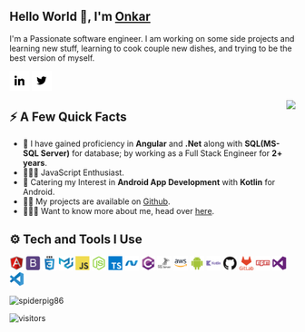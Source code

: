 

<!--
**onkarnirhali/onkarnirhali** is a ✨ _special_ ✨ repository because its `README.md` (this file) appears on your GitHub profile.

Here are some ideas to get you started:

- 🔭 I’m currently working on ...
- 🌱 I’m currently learning ...
- 👯 I’m looking to collaborate on ...
- 🤔 I’m looking for help with ...
- 💬 Ask me about ...
- 📫 How to reach me: ...
- 😄 Pronouns: ...
- ⚡ Fun fact: ...
-->

<h2>Hello World 👋, I'm <a href="https://onkardev.netlify.app/">Onkar</a></h2>
<p>I'm a Passionate software engineer. I am working on some side projects and learning new stuff, learning to cook couple new dishes, and trying to be the best version of myself.</p>
<p>
<a href="https://www.linkedin.com/in/onkar-nirhali-4867a2141/"><img style="font-color:blue" alt="linkedIn" src="https://raw.githubusercontent.com/Financial-Times/social-images/master/src/linkedin.svg"width="35" height="35"></a>
<a href="https://twitter.com/heyoncar"><img alt="twitter" src="https://raw.githubusercontent.com/Financial-Times/social-images/master/src/twitter.svg"width="35" height="35"></a>
</p>
<p>
</p>
<img align="right" src="https://media.giphy.com/media/ZVik7pBtu9dNS/giphy.gif" />
<h2>⚡️ A Few Quick Facts</h2>
<ul>
<li>💼 I have gained proficiency in <strong>Angular</strong> and <strong>.Net</strong> along with <strong>SQL(MS-SQL Server)</strong> for database; by working as a Full Stack Engineer for <strong>2+ years</strong>.</li>
<li>👨🏻‍💻 JavaScript Enthusiast.</li>
<li>🧐 Catering my Interest in <strong>Android App Development</strong> with <strong>Kotlin</strong> for Android.</li>
<li>👨‍💻 My projects are available on <a href="https://github.com/onkarnirhali">Github</a>.</li>
<li>🙋🏻‍♂️ Want to know more about me, head over <a href="https://onkardev.netlify.app/">here</a>.</li>

</ul>
<h2> ⚙️ Tech and Tools I Use</h2>
<p align="left">
<img src="https://raw.githubusercontent.com/devicons/devicon/master/icons/angularjs/angularjs-original.svg" alt="angular" width="25" height="25" />
<img src="https://raw.githubusercontent.com/devicons/devicon/master/icons/bootstrap/bootstrap-plain.svg" alt="bootstrap" width="25" height="25" />
<img src="https://raw.githubusercontent.com/devicons/devicon/master/icons/css3/css3-original-wordmark.svg" alt="css3" width="25" height="25" />
<img src="https://raw.githubusercontent.com/devicons/devicon/master/icons/materialui/materialui-original.svg" alt="material-ui" width="25" height="25" />
<img src="https://raw.githubusercontent.com/devicons/devicon/master/icons/javascript/javascript-original.svg" alt="javascript" width="25" height="25" />
<img src="https://raw.githubusercontent.com/devicons/devicon/master/icons/nodejs/nodejs-original.svg" alt="nodeJS" width="25" height="25" />
<img src="https://raw.githubusercontent.com/devicons/devicon/master/icons/typescript/typescript-original.svg" alt="typescript" width="25" height="25" />
<img src="https://raw.githubusercontent.com/devicons/devicon/master/icons/dot-net/dot-net-original.svg" alt=".NET" width="25" height="25" />
<img src="https://raw.githubusercontent.com/devicons/devicon/master/icons/csharp/csharp-original.svg" alt="cSharp" width="25" height="25" />
<img src="https://raw.githubusercontent.com/devicons/devicon/master/icons/microsoftsqlserver/microsoftsqlserver-plain-wordmark.svg" alt="MS-SQlServer" width="25" height="25" />
<img src="https://raw.githubusercontent.com/github/explore/80688e429a7d4ef2fca1e82350fe8e3517d3494d/topics/aws/aws.png" alt="aws" width="25" height="25" />
<img src="https://raw.githubusercontent.com/devicons/devicon/master/icons/android/android-original.svg" alt="android" width="25" height="25" />
<img src="https://raw.githubusercontent.com/devicons/devicon/master/icons/kotlin/kotlin-plain-wordmark.svg" alt="kotlin" width="25" height="25" />
<img src="https://raw.githubusercontent.com/devicons/devicon/master/icons/github/github-original.svg" alt="github" width="25" height="25" />
<img src="https://raw.githubusercontent.com/devicons/devicon/master/icons/gitlab/gitlab-plain-wordmark.svg" alt="gitlab" width="25" height="25" />
<img src="https://raw.githubusercontent.com/devicons/devicon/master/icons/npm/npm-original-wordmark.svg" alt="npm" width="25" height="25" />
<img src="https://raw.githubusercontent.com/devicons/devicon/master/icons/visualstudio/visualstudio-plain.svg" alt="visualstudio" width="25" height="25" />
<img src="https://raw.githubusercontent.com/devicons/devicon/master/icons/vscode/vscode-original.svg" alt="vscode" width="25" height="25" />
</p>
<img src="https://github-readme-stats.vercel.app/api?username=onkarnirhali&show_icons=true&count_private=true" alt="spiderpig86" />
<p><img src="https://visitor-badge.glitch.me/badge?page_id=onkarnirhali.onkarnirhali" alt="visitors"></p>
